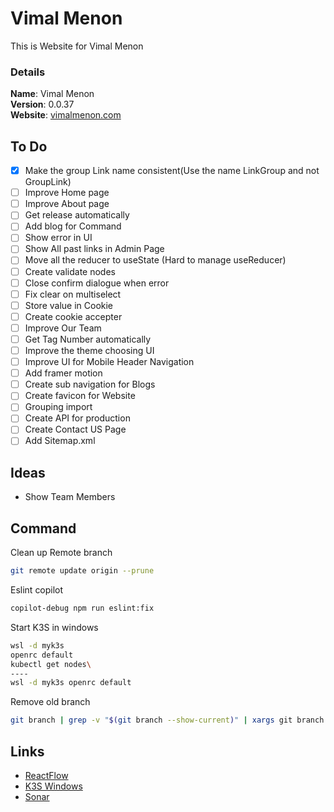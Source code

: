 # Vimal Menon

This is Website for Vimal Menon

### Details

<b>Name</b>: Vimal Menon
<br/>
<b>Version</b>: 0.0.37
<br/>
<b>Website</b>: [vimalmenon.com](https://vimalmenon.com)
<br/>

## To Do

- [x] Make the group Link name consistent(Use the name LinkGroup and not GroupLink)
- [ ] Improve Home page
- [ ] Improve About page
- [ ] Get release automatically
- [ ] Add blog for Command
- [ ] Show error in UI
- [ ] Show All past links in Admin Page
- [ ] Move all the reducer to useState (Hard to manage useReducer)
- [ ] Create validate nodes
- [ ] Close confirm dialogue when error
- [ ] Fix clear on multiselect
- [ ] Store value in Cookie
- [ ] Create cookie accepter
- [ ] Improve Our Team
- [ ] Get Tag Number automatically
- [ ] Improve the theme choosing UI
- [ ] Improve UI for Mobile Header Navigation
- [ ] Add framer motion
- [ ] Create sub navigation for Blogs
- [ ] Create favicon for Website
- [ ] Grouping import
- [ ] Create API for production
- [ ] Create Contact US Page
- [ ] Add Sitemap.xml

## Ideas

- Show Team Members

## Command

Clean up Remote branch

```sh
git remote update origin --prune
```

Eslint copilot

```sh
copilot-debug npm run eslint:fix
```

Start K3S in windows

```sh
wsl -d myk3s
openrc default
kubectl get nodes\
----
wsl -d myk3s openrc default
```

Remove old branch

```sh
git branch | grep -v "$(git branch --show-current)" | xargs git branch -D
```

## Links

- [ReactFlow](https://reactflow.dev/components/templates/workflow-editor)
- [K3S Windows](https://mrtn.me/autocloud/main/howtos/k3s-windows-install/)
- [Sonar](https://sonarcloud.io/project/overview?id=vimalmenon_vimalmenon.github.io)
